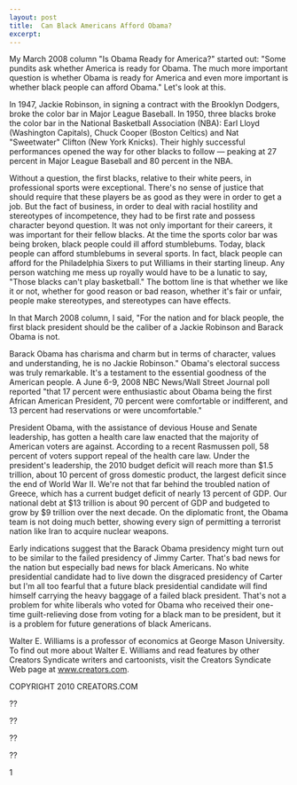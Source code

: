 ```yaml
---
layout: post
title:  Can Black Americans Afford Obama?
excerpt:
---
```


My March 2008 column "Is Obama Ready for America?" started out: "Some pundits ask whether America is ready for Obama. The much more important question is whether Obama is ready for America and even more important is whether black people can afford Obama." Let's look at this.

In 1947, Jackie Robinson, in signing a contract with the Brooklyn Dodgers, broke the color bar in Major League Baseball. In 1950, three blacks broke the color bar in the National Basketball Association (NBA): Earl Lloyd (Washington Capitals), Chuck Cooper (Boston Celtics) and Nat "Sweetwater" Clifton (New York Knicks). Their highly successful performances opened the way for other blacks to follow — peaking at 27 percent in Major League Baseball and 80 percent in the NBA.

Without a question, the first blacks, relative to their white peers, in professional sports were exceptional. There's no sense of justice that should require that these players be as good as they were in order to get a job. But the fact of business, in order to deal with racial hostility and stereotypes of incompetence, they had to be first rate and possess character beyond question. It was not only important for their careers, it was important for their fellow blacks. At the time the sports color bar was being broken, black people could ill afford stumblebums. Today, black people can afford stumblebums in several sports. In fact, black people can afford for the Philadelphia Sixers to put Williams in their starting lineup. Any person watching me mess up royally would have to be a lunatic to say, "Those blacks can't play basketball." The bottom line is that whether we like it or not, whether for good reason or bad reason, whether it's fair or unfair, people make stereotypes, and stereotypes can have effects.

In that March 2008 column, I said, "For the nation and for black people, the first black president should be the caliber of a Jackie Robinson and Barack Obama is not.

 Barack Obama has charisma and charm but in terms of character, values and understanding, he is no Jackie Robinson." Obama's electoral success was truly remarkable. It's a testament to the essential goodness of the American people. A June 6-9, 2008 NBC News/Wall Street Journal poll reported "that 17 percent were enthusiastic about Obama being the first African American President, 70 percent were comfortable or indifferent, and 13 percent had reservations or were uncomfortable."

President Obama, with the assistance of devious House and Senate leadership, has gotten a health care law enacted that the majority of American voters are against. According to a recent Rasmussen poll, 58 percent of voters support repeal of the health care law. Under the president's leadership, the 2010 budget deficit will reach more than $1.5 trillion, about 10 percent of gross domestic product, the largest deficit since the end of World War II. We're not that far behind the troubled nation of Greece, which has a current budget deficit of nearly 13 percent of GDP. Our national debt at $13 trillion is about 90 percent of GDP and budgeted to grow by $9 trillion over the next decade. On the diplomatic front, the Obama team is not doing much better, showing every sign of permitting a terrorist nation like Iran to acquire nuclear weapons.

Early indications suggest that the Barack Obama presidency might turn out to be similar to the failed presidency of Jimmy Carter. That's bad news for the nation but especially bad news for black Americans. No white presidential candidate had to live down the disgraced presidency of Carter but I'm all too fearful that a future black presidential candidate will find himself carrying the heavy baggage of a failed black president. That's not a problem for white liberals who voted for Obama who received their one-time guilt-relieving dose from voting for a black man to be president, but it is a problem for future generations of black Americans.

Walter E. Williams is a professor of economics at George Mason University. To find out more about Walter E. Williams and read features by other Creators Syndicate writers and cartoonists, visit the Creators Syndicate Web page at www.creators.com.

COPYRIGHT 2010 CREATORS.COM 



??



??



??



??



1
